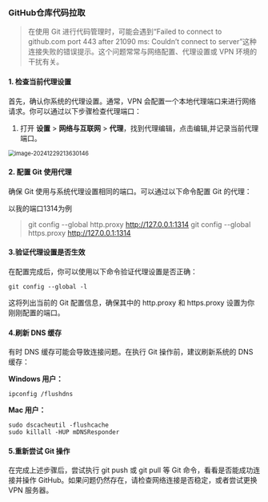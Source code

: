 ### GitHub仓库代码拉取

> 在使用 Git 进行代码管理时，可能会遇到“Failed to connect to github.com port 443 after 21090 ms: Couldn’t connect to server”这种连接失败的错误提示。这个问题常常与网络配置、代理设置或 VPN 环境的干扰有关。
>

#### 1. 检查当前代理设置

首先，确认你系统的代理设置。通常，VPN 会配置一个本地代理端口来进行网络请求。你可以通过以下步骤检查代理端口：

1. 打开 **设置** > **网络与互联网** > **代理**，找到代理编辑，点击编辑,并记录当前代理端口。

<img src="https://jsd.onmicrosoft.cn/gh/iusine/TyporaNotesPicture/image-20241229213630146.png" alt="image-20241229213630146" style="zoom:80%;" />

#### 2. 配置 Git 使用代理

确保 Git 使用与系统代理设置相同的端口。可以通过以下命令配置 Git 的代理：

以我的端口1314为例

> git config --global http.proxy http://127.0.0.1:1314
> git config --global https.proxy http://127.0.0.1:1314

#### 3.验证代理设置是否生效

在配置完成后，你可以使用以下命令验证代理设置是否正确：

```
git config --global -l
```


这将列出当前的 Git 配置信息，确保其中的 http.proxy 和 https.proxy 设置为你刚刚配置的端口。

#### 4.刷新 DNS 缓存

有时 DNS 缓存可能会导致连接问题。在执行 Git 操作前，建议刷新系统的 DNS 缓存：

**Windows 用户：**

```
ipconfig /flushdns
```

**Mac 用户：**

```
sudo dscacheutil -flushcache
sudo killall -HUP mDNSResponder
```

#### 5.重新尝试 Git 操作

在完成上述步骤后，尝试执行 git push 或 git pull 等 Git 命令，看看是否能成功连接并操作 GitHub。如果问题仍然存在，请检查网络连接是否稳定，或者尝试更换 VPN 服务器。